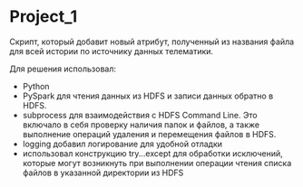 # Project_1
Cкрипт, который добавит новый атрибут, полученный из названия файла для всей истории по источнику данных телематики.

Для решения использовал:
- Python
- PySpark для чтения данных из HDFS и записи данных обратно в HDFS.
- subprocess для взаимодействия с HDFS Command Line. Это включало в себя
проверку наличия папок и файлов, а также выполнение операций удаления и
перемещения файлов в HDFS.
- logging добавил логирование для удобной отладки
- использовал конструкцию try...except для обработки исключений, которые могут
возникнуть при выполнении операции чтения списка файлов в указанной директории
из HDFS
